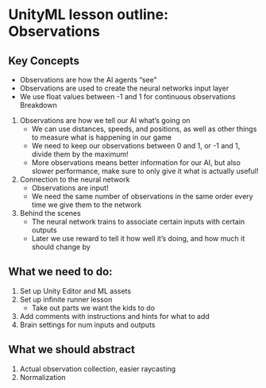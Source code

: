 # UnityML lesson outline: Observations

## Key Concepts
- Observations are how the AI agents “see”
- Observations are used to create the neural networks input layer
- We use float values between -1 and 1 for continuous observations
	Breakdown
1. Observations are how we tell our AI what’s going on
	- We can use distances, speeds, and positions, as well as other things to measure what is happening in our game
	- We need to keep our observations between 0 and 1, or -1 and 1, divide them by the maximum!
	- More observations means better information for our AI, but also slower performance, make sure to only give it what is actually useful!
2. Connection to the neural network
	- Observations are input!
	- We need the same number of observations in the same order every time we give them to the network
3. Behind the scenes
	- The neural network trains to associate certain inputs with certain outputs
	- Later we use reward to tell it how well it’s doing, and how much it should change by
## What we need to do:

1. Set up Unity Editor and ML assets
2. Set up infinite runner lesson
	- Take out parts we want the kids to do
3. Add comments with instructions and hints for what to add
4. Brain settings for num inputs and outputs
## What we should abstract
 1. Actual observation collection, easier raycasting
 2. Normalization 

